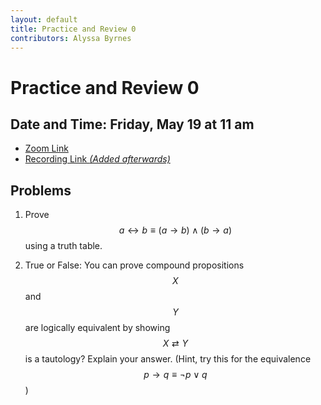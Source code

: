 ```yaml
---
layout: default
title: Practice and Review 0
contributors: Alyssa Byrnes
---
```


# Practice and Review 0
## Date and Time: Friday, May 19 at 11 am
* [Zoom Link](https://unc.zoom.us/j/97009190129)
* [Recording Link *(Added afterwards)*]()

## Problems
1. Prove $$a \leftrightarrow b \equiv (a \rightarrow b) \land (b \rightarrow a)$$ using a truth table.

2. True or False: You can prove compound propositions $$X$$ and $$Y$$ are logically equivalent by showing $$X \rightleftarrow Y$$ is a tautology? Explain your answer.
(Hint, try this for the equivalence $$p \rightarrow q \equiv \neg p \lor q$$)